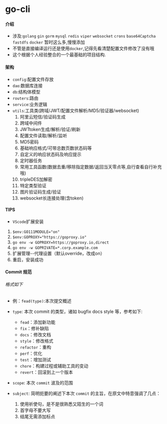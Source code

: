 # go-cli

#### 介绍
* 涉及:`golang` `gin` `gorm` `mysql` `redis` `viper` `websocket` `crons` `base64Captcha` `fastdfs` `docker` 暂时这么多,慢慢添加
* 不管是直接编译运行还是使用`docker`,记得先看清楚配置文件修改了没有哦
* 这个根据个人经验整合的一个最基础的项目结构. 

#### 架构
* `config`:配置文件存放
* `dao`:数据库连接   
* `db`:结构体模型
* `routers`:路由
* `service`:业务逻辑
* `utils`:工具类(跨域/JWT/配置文件解析/MD5/验证器/websocket)
    1. 阿里云短信/验证码生成
    2. 跨域中间件 
    3. JWTtoken生成/解析/验证/刷新
    4. 配置文件读取/解析/监听
    5. MD5密码
    6. 基础响应格式/可带总数页数状态码等
    7. 自定义的响应状态码及响应提示
    8. 定时器任务
    9. 常用工具函数(数据去重/移除指定数据/返回当天零点等,自行查看自行补充哦)
    10. tripleDES加解密
    11. 特定类型验证
    12. 图片验证码生成/验证  
    13. websocket长连接处理(含token)


#### TIPS     

* `VScode`扩展安装
1. `$env:GO111MODULE="on"`
2. `$env:GOPROXY="https://goproxy.io"`
3. `go env -w GOPROXY=https://goproxy.io,direct`
4. `go env -w GOPRIVATE=*.corp.example.com`
5. 扩展管理--代理设置（默认override，改成on）
6. 重启，安装成功


#### Commit 规范

###### 格式如下
* 例：`fead(type)`:本次提交概述
* `type`: 本次 commit 的类型，诸如 bugfix docs style 等，参考如下:  

    * `fead`：添加新功能
    * `fix`：修补缺陷
    * `docs`：修改文档
    * `style`：修改格式
    * `refactor`：重构
    * `perf`：优化
    * `test`：增加测试
    * `chore`：构建过程或辅助工具的变动
    * `revert`：回滚到上一个版本

* `scope`: 本次 `commit` 波及的范围
* `subject`: 简明扼要的阐述下本次 `commit` 的主旨，在原文中特意强调了几点：

    1. 使用祈使句，是不是很熟悉又陌生的一个词
    2. 首字母不要大写
    3. 结尾无需添加标点 






